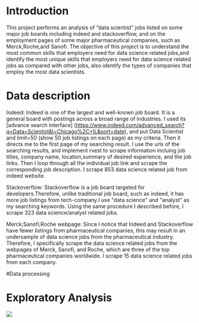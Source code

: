 # Introduction

This project performs an analysis of “data scientist” jobs listed on some major job boards including indeed and stackoverflow, and on the employment pages of some major pharmaceutical companies, such as Merck,Roche,and Sanofi. The objective of this project is to understand the most common skills that employers need for data science related jobs,and identify the most unique skills that employers need for data science related jobs as compared with other jobs, also identify the types of companies that employ the most data scientists. 

# Data description

Indeed: Indeed is one of the largest and well-known job board. It is a general board with postings across a broad range of industries. I used its [advance search interface] (https://www.indeed.com/advanced_search?q=Data+Scientist&l=Chicago%2C+IL&sort=date), and put Data Scientist and limit=50 (show 50 job listings on each page) as my criteria. Then it directs me to the first page of my searching result. I use the urls of the searching results, and implement rvest to scrape information incluing job titles, company name, location,summary of desired experience, and the job links. Then I loop through all the individual job link and scrape the corresponding job description. I scrape 853 data science related job from indeed website.  

Stackoverflow: Stackoverflow is a job board targeted for developers.Therefore, unlike traditional job board, such as indeed, it has more job listings from tech-company.I use "data science" and "analyst" as my searching keywords. Using the same procedure I described before, I scrape 323 data science/analyst related jobs.   


Merck;Sanofi;Roche webpage: Since I notice that Indeed and Stackoverflow have fewer listings from pharmaceutical companies, this may result in an undersample of data science jobs from the pharmaceutical industry. Therefore, I specifically scrape the data science related jobs from the webpages of Merck, Sanofi, and Roche, which are three of the top pharmaceutical companies worldwide. I scrape 15 data science related jobs from each company. 

#Data processing



# Exploratory Analysis

![](https://raw.github.com/{yzheng68}/{newproject}/{data/Rplot.png})
